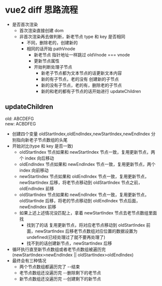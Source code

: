 # vue2 diff 思路流程

- 是否首次渲染
  - 首次渲染直接创建 dom
  - 非首次渲染再去做判断，新老节点 type 和 key 是否相同
    - 不同，删除老的，创建新的
    - 相同的话开始 pathVnode
      - 新老节点 指针地址一样跳过 oldVnode === vnode
      - 更新节点属性
      - 开始判断处理子节点
        - 新老子节点都为文本节点的话更新文本内容
        - 新的有子节点，老的没有 创建新的子节点
        - 新的没有子节点，老的有，删除老的子节点
        - 新的和老的都有子节点的话开始进行 updateChildren

## updateChildren

old: ABCDEFG  
new: ACBDFEG

- 创建四个变量 oldStartIndex,oldEndIndex,newStartIndex,newEndIndex 分别指向新老子节点数组的头尾
- 开始对比(type 和 key 是否一致)
  - oldStartIndex 节点如果和 newStartIndex 节点一致，复用更新节点，两个 index 向后移动
  - oldEndIndex 节点如果和 newEndIndex 节点一致，复用更新节点，两个 index 向前移动
  - newStartIndex 节点如果和 oldEndIndex 节点一致，复用更新节点，newStartIndex 后移，将老节点移动到 oldStartIndex 节点之前，oldEndIndex 前移
  - oldStartIndex 节点如果和 newEndIndex 节点一致，复用更新节点，oldStartInde 后移，将老的节点移动到 oldEndIndex 节点后面，newEndIndex 前移
  - 如果上述上述情况没匹配上，拿着 newStartIndex 节点去老节点数组里面找
    - 找到了的话 复用更新节点，将对应老节点移动到 oldStartIndex 前面，newStartIndex 后移老节点数组对应位置的数据设置为 undefined(已经处理过了就不要再处理了)
    - 找不到的话创建新节点，newStartIndex 后移
- 循环执行直至新节点数组或者老节点数组被遍历完(newStartIndex>newEndIndex || oldStartIndex>oldEndIndex)
- 最终会有三种情况
  - 两个节点数组都遍历完了 --结束
  - 老节点数组还没遍历完 --删除剩下的老节点
  - 新节点数组还没遍历完 --创建剩下的新节点
